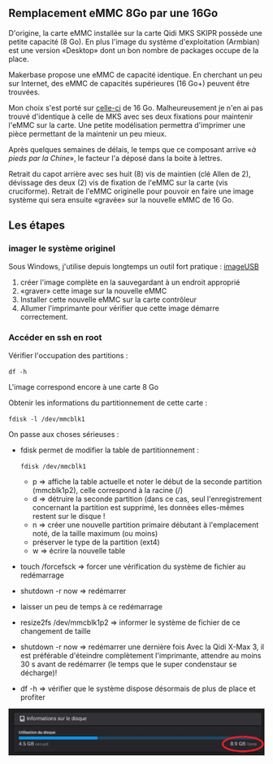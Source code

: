 ## Remplacement eMMC 8Go par une 16Go

D'origine, la carte eMMC installée sur la carte Qidi MKS SKIPR possède une petite capacité (8 Go). En plus l'image du système d'exploitation
(Armbian) est une version «Desktop» dont un bon nombre de packages occupe de la place.

Makerbase propose une eMMC de capacité identique. En cherchant un peu sur Internet, des eMMC de capacités supérieures (16 Go+) peuvent être trouvées.

Mon choix s'est porté sur [celle-ci](https://fr.aliexpress.com/item/4001208491195.html) de 16 Go.
Malheureusement je n'en ai pas trouvé d'identique à celle de MKS avec ses deux fixations pour maintenir l'eMMC sur la carte. Une petite modélisation permettra d'imprimer une pièce permettant de la maintenir un peu mieux.

Après quelques semaines de délais, le temps que ce composant arrive «*à pieds par la Chine*», le facteur l'a déposé dans la boite à lettres.

Retrait du capot arrière avec ses huit (8) vis de maintien (clé Allen de 2), dévissage des deux (2) vis de fixation de l'eMMC sur la carte (vis cruciforme).
Retrait de l'eMMC originelle pour pouvoir en faire une image système qui sera ensuite «gravée» sur la nouvelle eMMC de 16 Go.

## Les étapes

### imager le système originel

Sous Windows, j'utilise depuis longtemps un outil fort pratique : [imageUSB](https://www.osforensics.com/tools/write-usb-images.html)

1. créer l'image complète en la sauvegardant à un endroit approprié
2. «graver» cette image sur la nouvelle eMMC
3. Installer cette nouvelle eMMC sur la carte contrôleur
4. Allumer l'imprimante pour vérifier que cette image démarre correctement.

### Accéder en ssh en root

Vérifier l'occupation des partitions :

`df -h`

L'image correspond encore à une carte 8 Go

Obtenir les informations du partitionnement de cette carte :

`fdisk -l /dev/mmcblk1`

On passe aux choses sérieuses :

- fdisk permet de modifier la table de partitionnement :

  `fdisk /dev/mmcblk1`
  
  - p
    => affiche la table actuelle et noter le début de la seconde partition (mmcblk1p2), celle correspond à la racine (/)
  - d
    => détruire la seconde partition (dans ce cas, seul l'enregistrement concernant la partition est supprimé, les données elles-mêmes restent sur le disque !
  - n
    => créer une nouvelle partition primaire débutant à l'emplacement noté, de la taille maximum (ou moins)
  - préserver le type de la partition (ext4)
  - w
    => écrire la nouvelle table
- touch /forcefsck
  => forcer une vérification du système de fichier au redémarrage
- shutdown -r now
  => redémarrer
- laisser un peu de temps à ce redémarrage
- resize2fs /dev/mmcblk1p2
  => informer le système de fichier de ce changement de taille
- shutdown -r now
  => redémarrer une dernière fois
  Avec la Qidi X-Max 3, il est préférable d'éteindre complètement l'imprimante, attendre au moins 30 s avant de redémarrer (le temps que le super condenstaur se décharge)!
- df -h
  => vérifier que le système dispose désormais de plus de place et profiter

![eMMC 16 Go installée](../Images/emmc-16G-fluidd.jpg)  
